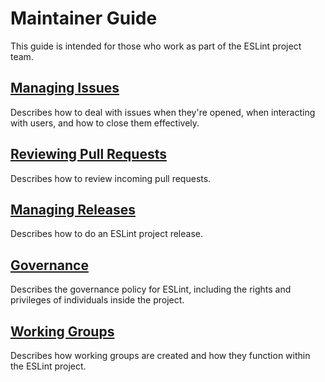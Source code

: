 # Maintainer Guide

This guide is intended for those who work as part of the ESLint project team.

## [Managing Issues](issues.md)

Describes how to deal with issues when they're opened, when interacting with users, and how to close them effectively.

## [Reviewing Pull Requests](pullrequests.md)

Describes how to review incoming pull requests.

## [Managing Releases](releases.md)

Describes how to do an ESLint project release.

## [Governance](governance.md)

Describes the governance policy for ESLint, including the rights and privileges of individuals inside the project.

## [Working Groups](working-groups.md)

Describes how working groups are created and how they function within the ESLint project.
